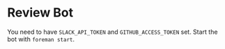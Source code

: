# Review Bot

You need to have `SLACK_API_TOKEN` and `GITHUB_ACCESS_TOKEN` set. Start the bot with `foreman start`.
